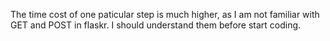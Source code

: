  The time cost of one paticular step is much higher, as I am not familiar with GET and POST in flaskr. I should understand them before start coding.